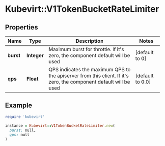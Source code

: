 # Kubevirt::V1TokenBucketRateLimiter

## Properties

| Name | Type | Description | Notes |
| ---- | ---- | ----------- | ----- |
| **burst** | **Integer** | Maximum burst for throttle. If it&#39;s zero, the component default will be used | [default to 0] |
| **qps** | **Float** | QPS indicates the maximum QPS to the apiserver from this client. If it&#39;s zero, the component default will be used | [default to 0.0] |

## Example

```ruby
require 'kubevirt'

instance = Kubevirt::V1TokenBucketRateLimiter.new(
  burst: null,
  qps: null
)
```

